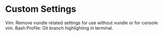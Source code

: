 Custom Settings
===============
Vim: Remove vundle related settings for use without vundle or for console vim.
Bash Profile: Git branch highlighting in terminal.
